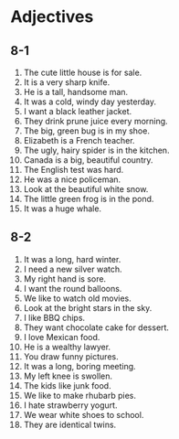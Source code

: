 # Adjectives

## 8-1

1. The cute little house is for sale.
1. It is a very sharp knife.
1. He is a tall, handsome man.
1. It was a cold, windy day yesterday.
1. I want a black leather jacket.
1. They drink prune juice every morning.
1. The big, green bug is in my shoe.
1. Elizabeth is a French teacher.
1. The ugly, hairy spider is in the kitchen.
1. Canada is a big, beautiful country.
1. The English test was hard.
1. He was a nice policeman.
1. Look at the beautiful white snow.
1. The little green frog is in the pond.
1. It was a huge whale.

## 8-2

1. It was a long, hard winter.
1. I need a new silver watch.
1. My right hand is sore.
1. I want the round balloons.
1. We like to watch old movies.
1. Look at the bright stars in the sky.
1. I like BBQ chips.
1. They want chocolate cake for dessert.
1. I love Mexican food.
1. He is a wealthy lawyer.
1. You draw funny pictures.
1. It was a long, boring meeting.
1. My left knee is swollen.
1. The kids like junk food.
1. We like to make rhubarb pies.
1. I hate strawberry yogurt.
1. We wear white shoes to school.
1. They are identical twins.
